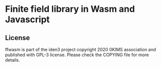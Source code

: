 # Finite field library in Wasm and Javascript

## License

ffwasm is part of the iden3 project copyright 2020 0KIMS association and published with GPL-3 license. Please check the COPYING file for more details.
